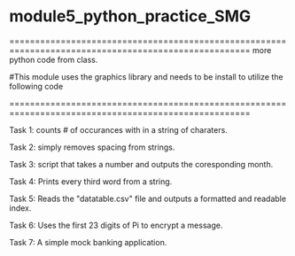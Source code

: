 # module5_python_practice_SMG
=====================================================================================================
more python code from class.

#This module uses the graphics library and needs to be install to utilize the following code

=====================================================================================================

Task 1: counts # of occurances with in a string of charaters.

Task 2: simply removes spacing from strings.

Task 3: script that takes a number and outputs the coresponding month.

Task 4: Prints every third word from a string.

Task 5: Reads the "datatable.csv" file and outputs a formatted and readable index.

Task 6: Uses the first 23 digits of Pi to encrypt a message.

Task 7: A simple mock banking application.

